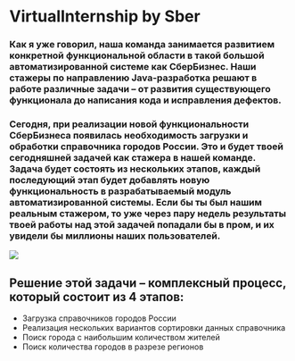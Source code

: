 # VirtualInternship by Sber

### Как я уже говорил, наша команда занимается развитием конкретной функциональной области в такой большой автоматизированной системе как СберБизнес. Наши стажеры по направлению Java-разработка решают в работе различные задачи – от развития существующего функционала до написания кода и исправления дефектов.

### Сегодня, при реализации новой функциональности СберБизнеса появилась необходимость загрузки и обработки справочника городов России. Это и будет твоей сегодняшней задачей как стажера в нашей команде. Задача будет состоять из нескольких этапов, каждый последующий этап будет добавлять новую функциональность в разрабатываемый модуль автоматизированной системы. Если бы ты был нашим реальным стажером, то уже через пару недель результаты твоей работы над этой задачей попадали бы в пром, и их увидели бы миллионы наших пользователей.

![](https://cdn1.coreapp.ai/uploads/image/4.%20Влияние%20работы-16564985115613825862bc294f41583.JPG)

## Решение этой задачи – комплексный процесс, который состоит из 4 этапов:

- Загрузка справочников городов России
- Реализация нескольких вариантов сортировки данных справочника
- Поиск города с наибольшим количеством жителей
- Поиск количества городов в разрезе регионов
